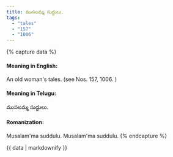 ```yaml
---
title: ముసలమ్మ సుద్దులు.
tags:
  - "tales"
  - "157"
  - "1006"
---
```


{% capture data %}
#### Meaning in English:
An old woman's tales.
(see Nos. 157, 1006. )

#### Meaning in Telugu:
ముసలమ్మ సుద్దులు.

#### Romanization:
Musalam'ma suddulu.
Musalam'ma suddulu.
{% endcapture %}

{{ data | markdownify }}

